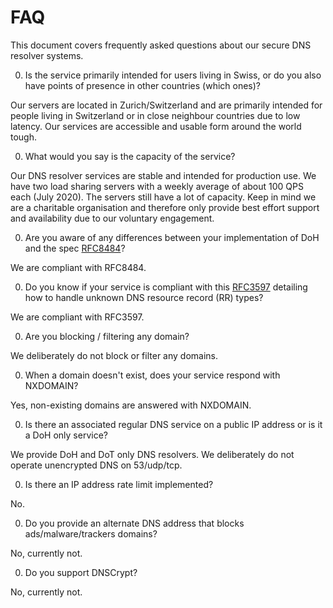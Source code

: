 # FAQ

This document covers frequently asked questions about our secure DNS resolver systems.


  0. Is the service primarily intended for users living in Swiss, or do you also have points of presence in other countries (which ones)?

  Our servers are located in Zurich/Switzerland and are primarily intended for people living in Switzerland or in close neighbour countries due to low latency. Our services are accessible and usable form around the world tough.

  0. What would you say is the capacity of the service?

  Our DNS resolver services are stable and intended for production use. We have two load sharing servers with a weekly average of about 100 QPS each (July 2020). The servers still have a lot of capacity. Keep in mind we are a charitable organisation and therefore only provide best effort support and availability due to our voluntary engagement.

  0. Are you aware of any differences between your implementation of DoH and the spec [RFC8484](https://tools.ietf.org/html/rfc8484)?

  We are compliant with RFC8484.

  0. Do you know if your service is compliant with this [RFC3597](https://tools.ietf.org/html/rfc3597) detailing how to handle unknown DNS resource record (RR) types?

  We are compliant with RFC3597.

  0. Are you blocking / filtering any domain?

  We deliberately do not block or filter any domains.

  0. When a domain doesn't exist, does your service respond with NXDOMAIN?

  Yes, non-existing domains are answered with NXDOMAIN.

  0. Is there an associated regular DNS service on a public IP address or is it a DoH only service?

  We provide DoH and DoT only DNS resolvers. We deliberately do not operate unencrypted DNS on 53/udp/tcp.

  0. Is there an IP address rate limit implemented?

  No.

  0. Do you provide an alternate DNS address that blocks ads/malware/trackers domains?

  No, currently not.

  0. Do you support DNSCrypt?

  No, currently not.

